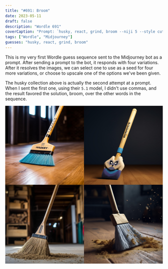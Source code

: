 ```yaml
---
title: "#691: Broom"
date: 2023-05-11
draft: false
description: "Wordle 691"
coverCaption: "Prompt: `husky, react, grind, broom --niji 5 --style cute`"
tags: ["Wordle", "Midjourney"]
guesses: "husky, react, grind, broom"
---
```


This is my very first Wordle guess sequence sent to the Midjourney bot as a prompt. After sending a prompt to the bot, it responds with four variations. After it resolves the images, we can select one to use as a seed for four more variations, or choose to upscale one of the options we've been given.

The husky collection above is actually the second attempt at a prompt. When I sent the first one, using their `5.1` model, I didn't use commas, and the result favored the solution, broom, over the other words in the sequence.

![Four somewhat photorealistic AI-generated images of brooms.](691-v1.jpg "Prompt: `husky react grind broom --v 5.1`")
